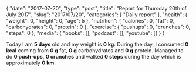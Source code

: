 {
    "date": "2017-07-20",
    "type": "post",
    "title": "Report for Thursday 20th of July 2017",
    "slug": "2017\/07\/20",
    "categories": [
        "Daily report"
    ],
    "health": {
        "weight": 0,
        "height": 0,
        "age": 5
    },
    "nutrition": {
        "calories": 0,
        "fat": 0,
        "carbohydrates": 0,
        "protein": 0
    },
    "exercise": {
        "pushups": 0,
        "crunches": 0,
        "steps": 0
    },
    "media": {
        "books": [],
        "podcast": [],
        "youtube": []
    }
}

Today I am <strong>5 days</strong> old and my weight is <strong>0 kg</strong>. During the day, I consumed <strong>0 kcal</strong> coming from <strong>0 g</strong> fat, <strong>0 g</strong> carbohydrates and <strong>0 g</strong> protein. Managed to do <strong>0 push-ups</strong>, <strong>0 crunches</strong> and walked <strong>0 steps</strong> during the day which is approximately <strong>0 km</strong>.